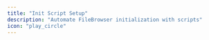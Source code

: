 ```yaml
---
title: "Init Script Setup"
description: "Automate FileBrowser initialization with scripts"
icon: "play_circle"
---
```


